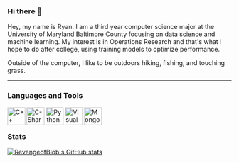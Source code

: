 ### Hi there 👋

Hey, my name is Ryan. I am a third year computer science major at the University of Maryland Baltimore County focusing on data science and machine learning. My interest is in Operations Research and that's what I hope to do after college, using training models to optimize performance.

Outside of the computer, I like to be outdoors hiking, fishing, and touching grass.

---

### Languages and Tools
<!---Languages--->
<img align="left" alt="C++" width="40px" src="https://cdn.jsdelivr.net/gh/devicons/devicon/icons/cplusplus/cplusplus-original.svg" />
<img align="left" alt="C-Sharp" width="40" src="https://cdn.jsdelivr.net/gh/devicons/devicon/icons/csharp/csharp-original.svg" />
<img align="left" alt="Python" width="40px" src="https://cdn.jsdelivr.net/gh/devicons/devicon/icons/python/python-original.svg" />
          

<!---Tools--->
<img align="left" alt="Visual Studio" width="40px" src="https://cdn.jsdelivr.net/gh/devicons/devicon/icons/visualstudio/visualstudio-plain.svg" />
<img align="left" alt="Mongodb" width="40px" src="https://cdn.jsdelivr.net/gh/devicons/devicon/icons/mongodb/mongodb-original.svg" />
          
<br/>

#
### Stats
[![RevengeofBlob's GitHub stats](https://github-readme-stats.vercel.app/api?username=RevengeofBlob)](https://github.com/anuraghazra/github-readme-stats)
